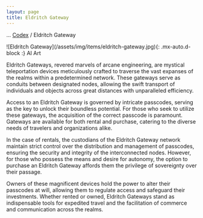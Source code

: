 ```yaml
---
layout: page
title: Eldritch Gateway
---
```

<span class="breadcrumbs" markdown="1">... [Codex](/codex) / Eldritch Gateway</span>
<div class="position-placeholder" markdown="1">
![Eldritch Gateway](/assets/img/items/eldritch-gateway.jpg){: .mx-auto.d-block :}
<span class="ai-img">AI Art</span>
</div>

Eldritch Gateways, revered marvels of arcane engineering, are mystical teleportation devices meticulously crafted to traverse the vast expanses of the realms within a predetermined network. These gateways serve as conduits between designated nodes, allowing the swift transport of individuals and objects across great distances with unparalleled efficiency.

Access to an Eldritch Gateway is governed by intricate passcodes, serving as the key to unlock their boundless potential. For those who seek to utilize these gateways, the acquisition of the correct passcode is paramount. Gateways are available for both rental and purchase, catering to the diverse needs of travelers and organizations alike.

In the case of rentals, the custodians of the Eldritch Gateway network maintain strict control over the distribution and management of passcodes, ensuring the security and integrity of the interconnected nodes. However, for those who possess the means and desire for autonomy, the option to purchase an Eldritch Gateway affords them the privilege of sovereignty over their passage.

Owners of these magnificent devices hold the power to alter their passcodes at will, allowing them to regulate access and safeguard their investments. Whether rented or owned, Eldritch Gateways stand as indispensable tools for expedited travel and the facilitation of commerce and communication across the realms.
